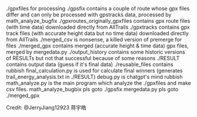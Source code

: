 ./gpxfiles for processing
./gpsfix contains a couple of route whose gpx files differ and can only be processed with gpstracks data, processed by math_analyze_bugfix
./gpxroutes_originally_gpxfiles contains gpx route files (with time data) downloaded directly from AllTrails
./gpxtracks contains gpx track files (with accurate height data but no time data) downloaded directly from AllTrails
./merged_csv is nonsense, a killed version of premerge for files
./merged_gpx contains merged (accurate height & time data) gpx files, merged by mergedata.py
./output_history contains some historic versions of RESULTs but not that successful because of some reasons
./RESULT contains output data (guess if it's final data)
./reusable_files contains rubbish
final_calculation.py is used for calculate final winners (generates trail_energy_analysis.txt in ./RESULT)
debug.py is chatgpt's mind rubbish
math_analyze.py is the main program which analyze the ./gpxfiles and make csv files.
math_analyze_bugbix pls goto ./gpsfix
mergedata.py pls goto ./merged_gpx

Credit: @JerryJiang12923
蒋宇皓